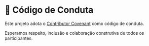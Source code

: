 # 📜 Código de Conduta

Este projeto adota o [Contributor Covenant](https://www.contributor-covenant.org/) como código de conduta.

Esperamos respeito, inclusão e colaboração construtiva de todos os participantes.
